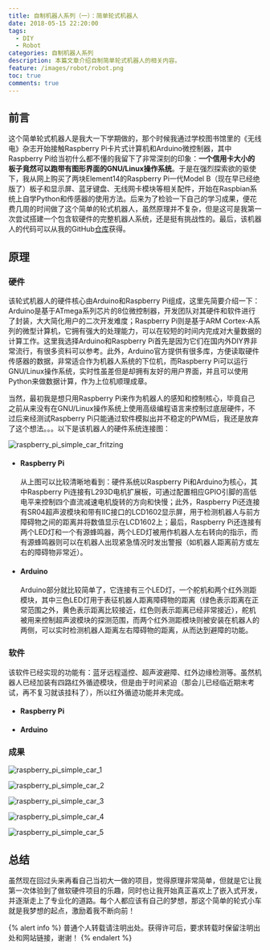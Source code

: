 ```yaml
---
title: 自制机器人系列（一）：简单轮式机器人
date: 2018-05-15 22:20:00
tags:
  - DIY
  - Robot
categories: 自制机器人系列
description: 本篇文章介绍自制简单轮式机器人的相关内容。
feature: /images/robot/robot.png
toc: true
comments: true
---
```


## 前言

这个简单轮式机器人是我大一下学期做的，那个时候我通过学校图书馆里的《无线电》杂志开始接触Raspberry Pi卡片式计算机和Arduino微控制器，其中Raspberry Pi给当初什么都不懂的我留下了非常深刻的印象：**一个信用卡大小的板子竟然可以跑带有图形界面的GNU/Linux操作系统**。于是在强烈探索欲的驱使下，我从网上购买了两块Element14的Raspberry Pi一代Model B（现在早已经绝版了）板子和显示屏、蓝牙键盘、无线网卡模块等相关配件，开始在Raspbian系统上自学Python和传感器的使用方法。后来为了检验一下自己的学习成果，便花费几周的时间做了这个简单的轮式机器人，虽然原理并不复杂，但是这可是我第一次尝试搭建一个包含软硬件的完整机器人系统，还是挺有挑战性的。最后，该机器人的代码可以从我的GitHub[仓库](https://github.com/myyerrol/raspberry_pi_simple_car)获得。

<!--more-->

## 原理

### 硬件

该轮式机器人的硬件核心由Arduino和Raspberry Pi组成，这里先简要介绍一下：Arduino是基于ATmega系列芯片的8位微控制器，开发团队对其硬件和软件进行了封装，大大简化用户的二次开发难度；Raspberry Pi则是基于ARM Cortex-A系列的微型计算机，它拥有强大的处理能力，可以在较短的时间内完成对大量数据的计算工作。这里我选择Arduino和Raspberry Pi首先是因为它们在国内外DIY界非常流行，有很多资料可以参考。此外，Arduino官方提供有很多库，方便读取硬件传感器的数据，非常适合作为机器人系统的下位机，而Raspberry Pi可以运行GNU/Linux操作系统，实时性虽差但是却拥有友好的用户界面，并且可以使用Python来做数据计算，作为上位机顺理成章。

当然，最初我是想只用Raspberry Pi来作为机器人的感知和控制核心，毕竟自己之前从来没有在GNU/Linux操作系统上使用高级编程语言来控制过底层硬件，不过后来经测试Raspberry Pi只能通过软件模拟出并不稳定的PWM后，我还是放弃了这个想法。。。以下是该机器人的硬件系统连接图：

![raspberry_pi_simple_car_fritzing](http://media.myyerrol.io/images/raspberry_pi_simple_car/raspberry_pi_simple_car_fritzing.png)

- #### Raspberry Pi

  从上图可以比较清晰地看到：硬件系统以Raspberry Pi和Arduino为核心，其中Raspberry Pi连接有L293D电机扩展板，可通过配置相应GPIO引脚的高低电平来控制四个直流减速电机旋转的方向和快慢；此外，Raspberry Pi还连接有SR04超声波模块和带有IIC接口的LCD1602显示屏，用于检测机器人与前方障碍物之间的距离并将数值显示在LCD1602上；最后，Raspberry Pi还连接有两个LED灯和一个有源蜂鸣器，两个LED灯被用作机器人左右转向的指示，而有源蜂鸣器则可以在机器人出现紧急情况时发出警报（如机器人距离前方或左右的障碍物非常近）。

- #### Arduino

  Arduino部分就比较简单了，它连接有三个LED灯，一个舵机和两个红外测距模块，其中三色LED灯用于表征机器人距离障碍物的距离（绿色表示距离在正常范围之外，黄色表示距离比较接近，红色则表示距离已经非常接近），舵机被用来控制超声波模块的探测范围，而两个红外测距模块则被安装在机器人的两侧，可以实时检测机器人距离左右障碍物的距离，从而达到避障的功能。

### 软件

该软件已经实现的功能有：蓝牙远程遥控、超声波避障、红外边缘检测等。虽然机器人已经加装有四路红外循迹模块，但是由于时间紧迫（那会儿已经临近期末考试，再不复习就该挂科了），所以红外循迹功能并未完成。

- #### Raspberry Pi



- #### Arduino



### 成果

![raspberry_pi_simple_car_1](http://media.myyerrol.io/images/raspberry_pi_simple_car/raspberry_pi_simple_car_1.jpg)

![raspberry_pi_simple_car_2](http://media.myyerrol.io/images/raspberry_pi_simple_car/raspberry_pi_simple_car_2.jpg)

![raspberry_pi_simple_car_3](http://media.myyerrol.io/images/raspberry_pi_simple_car/raspberry_pi_simple_car_3.jpg)

![raspberry_pi_simple_car_4](http://media.myyerrol.io/images/raspberry_pi_simple_car/raspberry_pi_simple_car_4.jpg)

![raspberry_pi_simple_car_5](http://media.myyerrol.io/images/raspberry_pi_simple_car/raspberry_pi_simple_car_5.jpg)


## 总结

虽然现在回过头来再看自己当初大一做的项目，觉得原理非常简单，但就是它让我第一次体验到了做软硬件项目的乐趣，同时也让我开始真正喜欢上了嵌入式开发，并逐渐走上了专业化的道路。每个人都应该有自己的梦想，那这个简单的轮式小车就是我梦想的起点，激励着我不断向前！

{% alert info %}
普通个人转载请注明出处。获得许可后，要求转载时保留注明出处和网站链接，谢谢！
{% endalert %}
